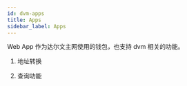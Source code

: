 ```yaml
---
id: dvm-apps
title: Apps
sidebar_label: Apps
---
```


Web App 作为达尔文主网使用的钱包，也支持 dvm 相关的功能。

1. 地址转换

2. 查询功能
